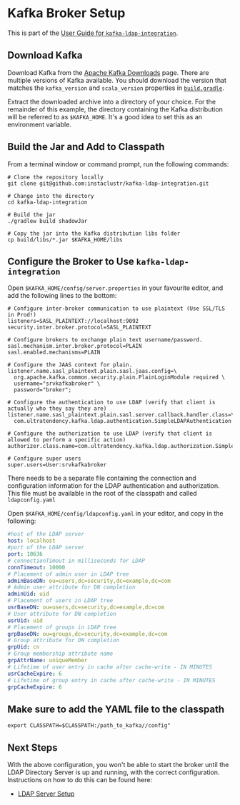 # Kafka Broker Setup

This is part of the [User Guide for `kafka-ldap-integration`](index.md).

## Download Kafka

Download Kafka from the [Apache Kafka Downloads](http://kafka.apache.org/downloads) page. There are multiple versions of Kafka available. You should download the version that matches the `kafka_version` and `scala_version` properties in [`build.gradle`](../build.gradle).

Extract the downloaded archive into a directory of your choice. For the remainder of this example, the directory containing the Kafka distribution will be referred to as `$KAFKA_HOME`. It's a good idea to set this as an environment variable.

## Build the Jar and Add to Classpath

From a terminal window or command prompt, run the following commands:

```shell script
# Clone the repository locally
git clone git@github.com:instaclustr/kafka-ldap-integration.git

# Change into the directory
cd kafka-ldap-integration

# Build the jar
./gradlew build shadowJar

# Copy the jar into the Kafka distribution libs folder
cp build/libs/*.jar $KAFKA_HOME/libs
```

## Configure the Broker to Use `kafka-ldap-integration`

Open `$KAFKA_HOME/config/server.properties` in your favourite editor, and add the following lines to the bottom:

```properties
# Configure inter-broker communication to use plaintext (Use SSL/TLS in Prod!)
listeners=SASL_PLAINTEXT://localhost:9092
security.inter.broker.protocol=SASL_PLAINTEXT

# Configure brokers to exchange plain text username/password.
sasl.mechanism.inter.broker.protocol=PLAIN
sasl.enabled.mechanisms=PLAIN

# Configure the JAAS context for plain.
listener.name.sasl_plaintext.plain.sasl.jaas.config=\
  org.apache.kafka.common.security.plain.PlainLoginModule required \
  username="srvkafkabroker" \
  password="broker";

# Configure the authentication to use LDAP (verify that client is actually who they say they are)
listener.name.sasl_plaintext.plain.sasl.server.callback.handler.class=\
  com.ultratendency.kafka.ldap.authentication.SimpleLDAPAuthentication

# Configure the authorization to use LDAP (verify that client is allowed to perform a specific action)
authorizer.class.name=com.ultratendency.kafka.ldap.authorization.SimpleLDAPAuthorizer

# Configure super users
super.users=User:srvkafkabroker
```

There needs to be a separate file containing the connection and configuration information for the LDAP authentication and authorization. This file must be available in the root of the classpath and called `ldapconfig.yaml`

Open `$KAFKA_HOME/config/ldapconfig.yaml` in your editor, and copy in the following:

```yaml
#host of the LDAP server
host: localhost
#port of the LDAP server
port: 10636
# connectionTimout in milliseconds for LDAP 
connTimeout: 10000
# Placement of admin user in LDAP tree
adminBaseDN: ou=users,dc=security,dc=example,dc=com
# Admin user attribute for DN completion
adminUid: uid
# Placement of users in LDAP tree
usrBaseDN: ou=users,dc=security,dc=example,dc=com
# User attribute for DN completion
usrUid: uid
# Placement of groups in LDAP tree
grpBaseDN: ou=groups,dc=security,dc=example,dc=com
# Group attribute for DN completion
grpUid: cn
# Group membership attribute name
grpAttrName: uniqueMember
# Lifetime of user entry in cache after cache-write - IN MINUTES
usrCacheExpire: 6
# Lifetime of group entry in cache after cache-write - IN MINUTES
grpCacheExpire: 6
```

## Make sure to add the YAML file to the classpath

```
export CLASSPATH=$CLASSPATH:/path_to_kafka//config"
```

## Next Steps

With the above configuration, you won't be able to start the broker until the LDAP Directory Server is up and running, with the correct configuration. Instructions on how to do this can be found here:
* [LDAP Server Setup](ldap.md)

